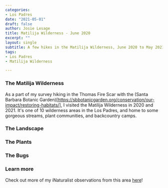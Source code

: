 ```yaml
---
categories:
- Los Padres
date: "2021-05-01"
draft: false
author: Josie Lesage
title: Matilija Wilderness - June 2020
excerpt: ""
layout: single
subtitle: A few hikes in the Matilija Wilderness, June 2020 to May 2021. 
tags:
- Los Padres
- Matilija Wilderness

---
```


### The Matilija Wilderness

As a part of my survey hiking in the Thomas Fire Scar with the (Santa Barbara Botanic Garden)[https://sbbotanicgarden.org/conservation/our-impact/restoring-habitats/], I visited the Matilija Wilderness in 2020 and 2021. It's one of 10 wilderness areas in the Los Padres, and home to some gorgeous streams, plant communities, and backcountry camps. 

### The Landscape


### The Plants


### The Bugs


### Learn more

Check out more of my iNaturalist observations from this area [here](https://www.inaturalist.org/observations?place_id=123585&subview=map&user_id=castillejajosie&verifiable=any)!
